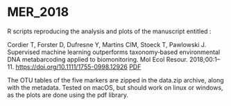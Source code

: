 # MER_2018
R scripts reproducing the analysis and plots of the manuscript entitled :

Cordier T, Forster D, Dufresne Y, Martins CIM, Stoeck T, Pawlowski J. Supervised machine learning outperforms taxonomy‐based environmental DNA metabarcoding applied to biomonitoring. Mol Ecol Resour. 2018;00:1–11. https://doi.org/10.1111/1755-0998.12926 [PDF](http://tristan.cordier.free.fr/files/cordier-et-al2018supervised-machine-learning-outperforms-taxonomy-based-environmental-dna-metabarcoding-applied-to-biomonitoring.pdf)

The OTU tables of the five markers are zipped in the data.zip archive, along with the metadata.
Tested on macOS, but should work on linux or windows, as the plots are done using the pdf library.
